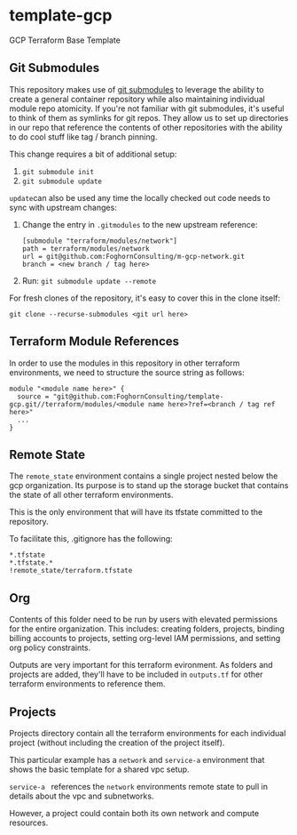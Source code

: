 # template-gcp
GCP Terraform Base Template

## Git Submodules

This repository makes use of [git submodules](https://git-scm.com/docs/git-submodule) to leverage the ability to create a general container repository while also maintaining individual module repo atomicity. If you're not familiar with git submodules, it's useful to think of them as symlinks for git repos. They allow us to set up directories in our repo that reference the contents of other repositories with the ability to do cool stuff like tag / branch pinning.

This change requires a bit of additional setup:

1. `git submodule init`
1. `git submodule update`

`update`can also be used any time the locally checked out code needs to sync with upstream changes:

1. Change the entry in `.gitmodules` to the new upstream reference:

    ```
    [submodule "terraform/modules/network"]
    path = terraform/modules/network
    url = git@github.com:FoghornConsulting/m-gcp-network.git
    branch = <new branch / tag here>
    ```

1. Run: `git submodule update --remote`

For fresh clones of the repository, it's easy to cover this in the clone itself:

```
git clone --recurse-submodules <git url here>
```

## Terraform Module References

In order to use the modules in this repository in other terraform environments, we need to structure the source string as follows:

```
module "<module name here>" {
  source = "git@github.com:FoghornConsulting/template-gcp.git//terraform/modules/<module name here>?ref=<branch / tag ref here>"
  ...
}
```

## Remote State

The `remote_state` environment contains a single project nested below the gcp organization. Its purpose is to stand up the storage bucket that contains the state of all other terraform environments.

This is the only environment that will have its tfstate committed to the repository.

To facilitate this, .gitignore has the following:

```
*.tfstate
*.tfstate.*
!remote_state/terraform.tfstate
```

## Org

Contents of this folder need to be run by users with elevated permissions for the entire organization. This includes: creating folders, projects, binding billing accounts to projects, setting org-level IAM permissions, and setting org policy constraints.

Outputs are very important for this terraform evironment. As folders and projects are added, they'll have to be included in `outputs.tf` for other terraform environments to reference them.

## Projects

Projects directory contain all the terraform environments for each individual project (without including the creation of the project itself).

This particular example has a `network` and `service-a` environment that shows the basic template for a shared vpc setup.

`service-a ` references the `network` environments remote state to pull in details about the vpc and subnetworks.

However, a project could contain both its own network and compute resources.